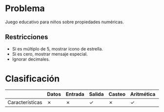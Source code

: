 # Problema

Juego educativo para niños sobre propiedades numéricas.

## Restricciones

- Si es múltiplo de 5, mostrar icono de estrella.
- Si es cero, mostrar mensaje especial.
- Ignorar decimales.

# Clasificación
|  | Datos | Entrada | Salida | Casteo | Aritmética | Relacionales | Lógicos | Condicionales | Ciclo | Matrices | Funciones |
|----------|-------|---------|--------|--------|------------|--------------|---------|---------------|-------|----------|-------------|
| Características | ✗ | ✗ | ✓ | ✗ | ✓ | ✗ | ✗ | ✗ | ✗ | ✗ | ✗ |
